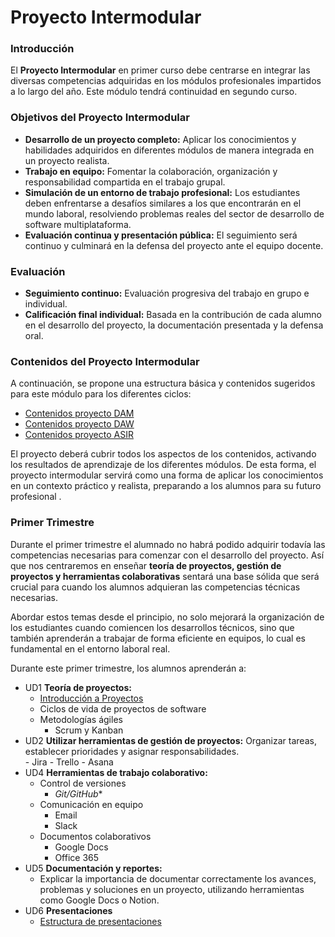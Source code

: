 
# Proyecto Intermodular

### Introducción

El **Proyecto Intermodular** en primer curso debe centrarse en integrar las diversas competencias adquiridas en los módulos profesionales impartidos a lo largo del año. Este módulo tendrá continuidad en segundo curso.

### Objetivos del Proyecto Intermodular

- **Desarrollo de un proyecto completo:** Aplicar los conocimientos y habilidades adquiridos en diferentes módulos de manera integrada en un proyecto realista.
- **Trabajo en equipo:** Fomentar la colaboración, organización y responsabilidad compartida en el trabajo grupal.
- **Simulación de un entorno de trabajo profesional:** Los estudiantes deben enfrentarse a desafíos similares a los que encontrarán en el mundo laboral, resolviendo problemas reales del sector de desarrollo de software multiplataforma.
- **Evaluación continua y presentación pública:** El seguimiento será continuo y culminará en la defensa del proyecto ante el equipo docente.

### Evaluación

- **Seguimiento continuo:** Evaluación progresiva del trabajo en grupo e individual.
- **Calificación final individual:** Basada en la contribución de cada alumno en el desarrollo del proyecto, la documentación presentada y la defensa oral.

### Contenidos del Proyecto Intermodular

A continuación, se propone una estructura básica y contenidos sugeridos para este módulo para los diferentes ciclos:

- [Contenidos proyecto DAM](contenidosDAM.md)
- [Contenidos proyecto DAW](contenidosDAW.md)
- [Contenidos proyecto ASIR](contenidosASIR.md)

El proyecto deberá cubrir todos los aspectos de los contenidos, activando los resultados de aprendizaje de los diferentes módulos. De esta forma, el proyecto intermodular servirá como una forma de aplicar los conocimientos en un contexto práctico y realista, preparando a los alumnos para su futuro profesional .

### Primer Trimestre

Durante el primer trimestre el alumnado no habrá podido adquirir todavía las competencias necesarias para comenzar con el desarrollo del proyecto. Así que nos centraremos en enseñar **teoría de proyectos, gestión de proyectos y herramientas colaborativas** sentará una base sólida que será crucial para cuando los alumnos adquieran las competencias técnicas necesarias.

Abordar estos temas desde el principio, no solo mejorará la organización de los estudiantes cuando comiencen los desarrollos técnicos, sino que también aprenderán a trabajar de forma eficiente en equipos, lo cual es fundamental en el entorno laboral real.

Durante este primer trimestre, los alumnos aprenderán a:

- UD1 **Teoría de proyectos:** 
	- [Introducción a Proyectos](UD/proyectos.md)
	- Ciclos de vida de proyectos de software
	- Metodologías ágiles
		- Scrum y Kanban
- UD2 **Utilizar herramientas de gestión de proyectos:** Organizar tareas, establecer prioridades y asignar responsabilidades.	
		- Jira
		- Trello
		- Asana	
- UD4 **Herramientas de trabajo colaborativo:** 
	- Control de versiones
		- *Git/GitHub**
	- Comunicación en equipo
		- Email
		- Slack
	- Documentos colaborativos
		- Google Docs
		- Office 365
- UD5 **Documentación y reportes:** 
	- Explicar la importancia de documentar correctamente los avances, problemas y soluciones en un proyecto, utilizando herramientas como Google Docs o Notion.
- UD6 **Presentaciones**
	- [Estructura de presentaciones](UD/presentaciones.md)
